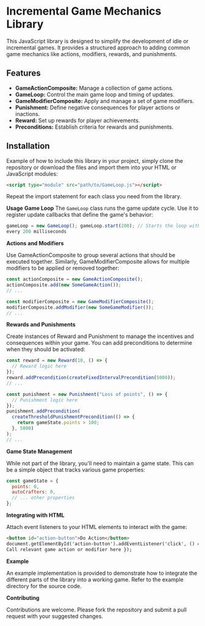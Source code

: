 # Incremental Game Mechanics Library

This JavaScript library is designed to simplify the development of idle or incremental games. It provides a structured approach to adding common game mechanics like actions, modifiers, rewards, and punishments.

## Features

- **GameActionComposite:** Manage a collection of game actions.
- **GameLoop:** Control the main game loop and timing of updates.
- **GameModifierComposite:** Apply and manage a set of game modifiers.
- **Punishment:** Define negative consequences for player actions or inactions.
- **Reward:** Set up rewards for player achievements.
- **Preconditions:** Establish criteria for rewards and punishments.

## Installation

Example of how to include this library in your project, simply clone the repository or download the files and import them into your HTML or JavaScript modules:

```html
<script type="module" src="path/to/GameLoop.js"></script>
```

Repeat the import statement for each class you need from the library.

**Usage**
**Game Loop**
The `GameLoop` class runs the game update cycle. Use it to
register update callbacks that define the game's behavior:

```javascript const
gameLoop = new GameLoop(); gameLoop.start(200); // Starts the loop with a tick
every 200 milliseconds
```

**Actions and Modifiers**

Use GameActionComposite to group several actions that should be executed together. Similarly, GameModifierComposite allows for multiple modifiers to be applied or removed together:

```javascript
const actionComposite = new GameActionComposite();
actionComposite.add(new SomeGameAction());
// ...

const modifierComposite = new GameModifierComposite();
modifierComposite.addModifier(new SomeGameModifier());
// ...
```

**Rewards and Punishments**

Create instances of Reward and Punishment to manage the incentives and consequences within your game. You can add preconditions to determine when they should be activated:

```javascript
const reward = new Reward(10, () => {
  // Reward logic here
});
reward.addPrecondition(createFixedIntervalPrecondition(5000));
// ...

const punishment = new Punishment("Loss of points", () => {
  // Punishment logic here
});
punishment.addPrecondition(
  createThresholdPunishmentPrecondition(() => {
    return gameState.points > 100;
  }, 5000)
);
// ...
```

**Game State Management**

While not part of the library, you'll need to maintain a game state. This can be a simple object that tracks various game properties:

```javascript
const gameState = {
  points: 0,
  autoCrafters: 0,
  // ... other properties
};
```

**Integrating with HTML**

Attach event listeners to your HTML elements to interact with the game:

```html
<button id="action-button">Do Action</button>
document.getElementById('action-button').addEventListener('click', () => { //
Call relevant game action or modifier here });
```

**Example**

An example implementation is provided to demonstrate how to integrate the different parts of the library into a working game. Refer to the example directory for the source code.

**Contributing**

Contributions are welcome. Please fork the repository and submit a pull request with your suggested changes.
